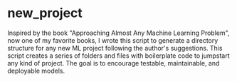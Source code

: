 # new_project
Inspired by the book "Approaching Almost Any Machine Learning Problem", now one of my favorite books, I wrote this script to generate a directory structure for any new ML project following the author's suggestions. This script creates a series of folders and files with boilerplate code to jumpstart any kind of project. The goal is to encourage testable, maintainable, and deployable models.
